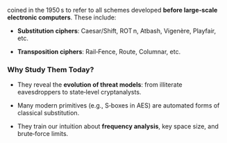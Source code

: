 coined in the 1950 s to refer to all schemes developed **before large‑scale electronic computers**. These include:

- **Substitution ciphers**: Caesar/Shift, ROT n, Atbash, Vigenère, Playfair, etc.
    
- **Transposition ciphers**: Rail‑Fence, Route, Columnar, etc.

### **Why Study Them Today?**

- They reveal the **evolution of threat models**: from illiterate eavesdroppers to state‑level cryptanalysts.
    
- Many modern primitives (e.g., S‑boxes in AES) are automated forms of classical substitution.
    
- They train our intuition about **frequency analysis**, key space size, and brute‑force limits.